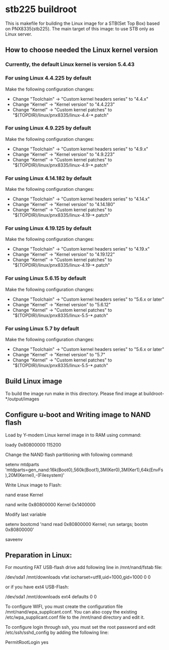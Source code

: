 # stb225 buildroot
This is makefile for building the Linux image for a STB(Set Top Box) based on PNX8335(stb225).
The main target of this image: to use STB only as Linux server.

## How to choose needed the Linux kernel version

### Currently, the default Linux kernel is version 5.4.43

### For using Linux 4.4.225 by default
Make the following configuration changes:
* Change "Toolchain" -> "Custom kernel headers series" to "4.4.x"
* Change "Kernel" -> "Kernel version" to "4.4.223"
* Change "Kernel" -> "Custom kernel patches" to "$(TOPDIR)/linux/pnx8335/linux-4.4-*.patch"

### For using Linux 4.9.225 by default
Make the following configuration changes:
* Change "Toolchain" -> "Custom kernel headers series" to "4.9.x"
* Change "Kernel" -> "Kernel version" to "4.9.223"
* Change "Kernel" -> "Custom kernel patches" to "$(TOPDIR)/linux/pnx8335/linux-4.9-*.patch"

### For using Linux 4.14.182 by default
Make the following configuration changes:
* Change "Toolchain" -> "Custom kernel headers series" to "4.14.x"
* Change "Kernel" -> "Kernel version" to "4.14.180"
* Change "Kernel" -> "Custom kernel patches" to "$(TOPDIR)/linux/pnx8335/linux-4.19-*.patch"

### For using Linux 4.19.125 by default
Make the following configuration changes:
* Change "Toolchain" -> "Custom kernel headers series" to "4.19.x"
* Change "Kernel" -> "Kernel version" to "4.19.122"
* Change "Kernel" -> "Custom kernel patches" to "$(TOPDIR)/linux/pnx8335/linux-4.19-*.patch"

### For using Linux 5.6.15 by default
Make the following configuration changes:
* Change "Toolchain" -> "Custom kernel headers series" to "5.6.x or later"
* Change "Kernel" -> "Kernel version" to "5.6.12"
* Change "Kernel" -> "Custom kernel patches" to "$(TOPDIR)/linux/pnx8335/linux-5.5-*.patch"

### For using Linux 5.7 by default
Make the following configuration changes:
* Change "Toolchain" -> "Custom kernel headers series" to "5.6.x or later"
* Change "Kernel" -> "Kernel version" to "5.7"
* Change "Kernel" -> "Custom kernel patches" to "$(TOPDIR)/linux/pnx8335/linux-5.5-*.patch"

## Build Linux image
To build the image run make in this directory.
Please find image at buildroot-*/output/images

## Configure u-boot and Writing image to NAND flash
Load by Y-modem Linux kernel image in to RAM using command:

loady 0x80800000 115200

Change the NAND flash partitioning with following command:

setenv mtdparts 'mtdparts=gen_nand:16k(Boot0),560k(Boot1),3M(Ker0),3M(Ker1),64k(EnvFs),20M(Kernel),-(Filesystem)'

Write Linux image to Flash:

nand erase Kernel

nand write 0x80800000 Kernel 0x1400000

Modify last variable

setenv bootcmd 'nand read 0x80800000 Kernel; run setargs; bootm 0x80800000'

saveenv

## Preparation in Linux:
For mounting FAT USB-flash drive add following line in /mnt/nand/fstab file:

/dev/sda1 /mnt/downloads   vfat  iocharset=utf8,uid=1000,gid=1000 0 0

or if you have ext4 USB-Flash:

/dev/sda1 /mnt/downloads   ext4  defaults 0 0

To configure WIFI, you must create the configuration file /mnt/nand/wpa_supplicant.conf.
You can also copy the existing /etc/wpa_supplicant.conf file to the /mnt/nand directory and edit it.

To configure login through ssh, you must set the root password and edit /etc/ssh/sshd_config by adding the following line:

PermitRootLogin yes
